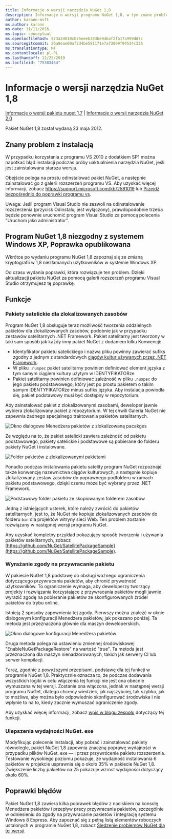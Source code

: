 ```yaml
---
title: Informacje o wersji narzędzia NuGet 1,8
description: Informacje o wersji programu NuGet 1,8, w tym znane problemy, poprawki błędów, dodane funkcje i DCR.
author: karann-msft
ms.author: karann
ms.date: 11/11/2016
ms.topic: conceptual
ms.openlocfilehash: 973a2d010cb75eeeb383be94baf2fb17a999dd7c
ms.sourcegitcommit: 26a8eae00af2d4be581171e7a73009f94534c336
ms.translationtype: MT
ms.contentlocale: pl-PL
ms.lasthandoff: 12/25/2019
ms.locfileid: "75383464"
---
```

# <a name="nuget-18-release-notes"></a>Informacje o wersji narzędzia NuGet 1,8

[Informacje o wersji pakietu nuget 1,7](../release-notes/nuget-1.7.md) | [Informacje o wersji narzędzia NuGet 2,0](../release-notes/nuget-2.0.md)

Pakiet NuGet 1,8 został wydaną 23 maja 2012.

## <a name="known-installation-issue"></a>Znany problem z instalacją
W przypadku korzystania z programu VS 2010 z dodatkiem SP1 można napotkać błąd instalacji podczas próby uaktualnienia narzędzia NuGet, jeśli jest zainstalowana starsza wersja.

Obejście polega na prostu odinstalować pakiet NuGet, a następnie zainstalować go z galerii rozszerzeń programu VS.  Aby uzyskać więcej informacji, zobacz <https://support.microsoft.com/kb/2581019> lub [Przejdź bezpośrednio do poprawki programu vs](http://bit.ly/vsixcertfix).

Uwaga: Jeśli program Visual Studio nie zezwoli na odinstalowanie rozszerzenia (przycisk Odinstaluj jest wyłączony), prawdopodobnie trzeba będzie ponownie uruchomić program Visual Studio za pomocą polecenia "Uruchom jako administrator".

## <a name="nuget-18-incompatible-with-windows-xp-hotfix-published"></a>Program NuGet 1,8 niezgodny z systemem Windows XP, Poprawka opublikowana

Wkrótce po wydaniu programu NuGet 1,8 zapoznaj się ze zmianą kryptografii w 1,8 niezłamanych użytkowników w systemie Windows XP.

Od czasu wydania poprawki, która rozwiązuje ten problem.  Dzięki aktualizacji pakietu NuGet za pomocą galerii rozszerzeń programu Visual Studio otrzymujesz tę poprawkę.

## <a name="features"></a>Funkcje

### <a name="satellite-packages-for-localized-resources"></a>Pakiety satelickie dla zlokalizowanych zasobów
Program NuGet 1,8 obsługuje teraz możliwość tworzenia oddzielnych pakietów dla zlokalizowanych zasobów, podobnie jak w przypadku zestawów satelitarnych .NET Framework.  Pakiet satelitarny jest tworzony w taki sam sposób jak każdy inny pakiet NuGet z dodaniem kilku Konwencji:

* Identyfikator pakietu satelickiego i nazwa pliku powinny zawierać sufiks zgodny z jednym z standardowych [ciągów kultur używanych przez .NET Framework](https://docs.microsoft.com/openspecs/windows_protocols/ms-lcid/a9eac961-e77d-41a6-90a5-ce1a8b0cdb9c).
* W pliku `.nuspec` pakiet satelitarny powinien definiować element języka z tym samym ciągiem kultury użytym w IDENTYFIKATORze
* Pakiet satelitarny powinien definiować zależność w pliku `.nuspec` do jego pakietu podstawowego, który jest po prostu pakietem o takim samym IDENTYFIKATORze minus sufiks języka.  Aby instalacja powiodła się, pakiet podstawowy musi być dostępny w repozytorium.

Aby zainstalować pakiet z zlokalizowanymi zasobami, deweloper jawnie wybiera zlokalizowany pakiet z repozytorium. W tej chwili Galeria NuGet nie zapewnia żadnego specjalnego traktowania pakietów satelitarnych.

![Okno dialogowe Menedżera pakietów z zlokalizowaną pacakges](./media/dlg-w-loc-packs.png)

Ze względu na to, że pakiet satelicki zawiera zależność od pakietu podstawowego, pakiety satelickie i podstawowe są pobierane do folderu pakiety NuGet i instalowane.

![Folder pakietów z zlokalizowanymi pakietami](./media/fldr-loc-packs.png)

Ponadto podczas instalowania pakietu satelity program NuGet rozpoznaje także konwencję nazewnictwa ciągów kulturowych, a następnie kopiuje zlokalizowany zestaw zasobów do poprawnego podfolderu w ramach pakietu podstawowego, dzięki czemu może być wybrany przez .NET Framework.

![Podstawowy folder pakietu ze skopiowanym folderem zasobów](./media/fldr-copied-loc.png)

Jedną z istniejących usterek, które należy zwrócić do pakietów satelitarnych, jest to, że NuGet nie kopiuje zlokalizowanych zasobów do folderu `bin` dla projektów witryny sieci Web.  Ten problem zostanie rozwiązany w następnej wersji programu NuGet.

Aby uzyskać kompletny przykład pokazujący sposób tworzenia i używania pakietów satelitarnych, zobacz [https://github.com/NuGet/SatellitePackageSample](https://github.com/NuGet/SatellitePackageSample).

### <a name="package-restore-consent"></a>Wyrażanie zgody na przywracanie pakietu
W pakiecie NuGet 1,8 podstawę do obsługi ważnego ograniczenia dotyczącego przywracania pakietów, aby chronić prywatność użytkowników. To ograniczenie wymaga, aby deweloperzy tworzący projekty i rozwiązania korzystające z przywracania pakietów mogli jawnie wyrazić zgodę na pobieranie pakietów ze skonfigurowanych źródeł pakietów do trybu online.

Istnieją 2 sposoby zapewnienia tej zgody. Pierwszy można znaleźć w oknie dialogowym konfiguracji Menedżera pakietów, jak pokazano poniżej.  Ta metoda jest przeznaczona głównie dla maszyn deweloperskich.

![Okno dialogowe konfiguracji Menedżera pakietów](./media/pr-consent-configdlg.png)

Druga metoda polega na ustawieniu zmiennej środowiskowej "EnableNuGetPackageRestore" na wartość "true".  Ta metoda jest przeznaczona dla maszyn nienadzorowanych, takich jak serwery CI lub serwer kompilacji.

Teraz, zgodnie z powyższymi przepisami, podstawę dla tej funkcji w programie NuGet 1,8.  Praktycznie oznacza to, że podczas dodawania wszystkich logiki w celu włączenia tej funkcji nie jest ona obecnie wymuszana w tej wersji. Zostanie ona włączona, jednak w następnej wersji programu NuGet, dlatego chcemy wiedzieć, jak najszybciej, tak szybko, jak to możliwe, aby można było odpowiednio skonfigurować środowiska i nie wpłynie to na to, kiedy zacznie wymuszać ograniczenie zgody.

Aby uzyskać więcej informacji, zobacz [wpis w blogu zespołu](http://blog.nuget.org/20120518/package-restore-and-consent.html) dotyczący tej funkcji.

### <a name="nugetexe-performance-improvements"></a>Ulepszenia wydajności NuGet. exe
Modyfikując polecenie instalacji, aby pobrać i zainstalować pakiety równolegle, pakiet NuGet 1,8 zapewnia znaczną poprawę wydajności w przypadku plików NuGet. exe — i przez przywrócenie pakietu rozszerzenia.  Testowanie wysokiego poziomu pokazuje, że wydajność instalowania 6 pakietów w projekcie usprawnia się o około 35% w pakiecie NuGet 1,8.  Zwiększenie liczby pakietów na 25 pokazuje wzrost wydajności dotyczący około 60%.

## <a name="bug-fixes"></a>Poprawki błędów
Pakiet NuGet 1,8 zawiera kilka poprawek błędów z naciskiem na konsolę Menedżera pakietów i przepływ pracy przywracania pakietów, szczególnie w odniesieniu do zgody na przywracanie pakietów i integrację systemu Windows 8 Express.
Aby zapoznać się z pełną listą elementów roboczych ustalonych w programie NuGet 1,8, zobacz [Śledzenie problemów NuGet dla tej wersji](http://nuget.codeplex.com/workitem/list/advanced?keyword=&status=Closed&type=All&priority=All&release=NuGet%201.8&assignedTo=All&component=All&sortField=Votes&sortDirection=Descending&page=0).

